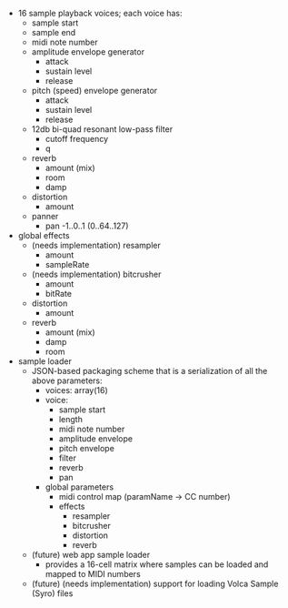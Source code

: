 * 16 sample playback voices; each voice has:
    * sample start
    * sample end
    * midi note number
    * amplitude envelope generator
        * attack
        * sustain level
        * release
    * pitch (speed) envelope generator
        * attack
        * sustain level
        * release
    * 12db bi-quad resonant low-pass filter
        * cutoff frequency
        * q
    * reverb
        * amount (mix)
        * room
        * damp
    * distortion
        * amount
    *  panner
        * pan -1..0..1 (0..64..127)
* global effects
    * (needs implementation) resampler
        * amount
        * sampleRate
    * (needs implementation) bitcrusher
        * amount
        * bitRate
    * distortion
        * amount
    * reverb
        * amount (mix)
        * damp
        * room
* sample loader
    * JSON-based packaging scheme that is a serialization of all the above parameters:
        * voices: array(16)
        * voice:
            * sample start
            * length
            * midi note number
            * amplitude envelope
            * pitch envelope
            * filter
            * reverb
            * pan
        * global parameters
            * midi control map (paramName -> CC number)
            * effects
                * resampler
                * bitcrusher
                * distortion
                * reverb
    * (future) web app sample loader
        * provides a 16-cell matrix where samples can be loaded and mapped to MIDI numbers
    * (future) (needs implementation) support for loading Volca Sample (Syro) files
